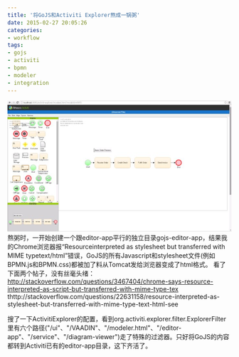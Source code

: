 ```yaml
---
title: '将GoJS和Activiti Explorer熬成一锅粥'
date: 2015-02-27 20:05:26
categories: 
- workflow
tags: 
- gojs
- activiti
- bpmn
- modeler
- integration
---
```

![将GoJS和Activiti Explorer熬成一锅粥](/images/2015/2/0026uWfMgy6QkwOPjJFe3.jpg)
熬粥时，一开始创建一个跟editor-app平行的独立目录gojs-editor-app，结果我的Chrome浏览器报“Resourceinterpreted as stylesheet but transferred with MIME typetext/html”错误，GoJS的所有Javascript和stylesheet文件(例如BPMN.js和BPMN.css)都被加了料从Tomcat发给浏览器变成了html格式。
看了下面两个帖子，没有丝毫头绪：
http://stackoverflow.com/questions/3467404/chrome-says-resource-interpreted-as-script-but-transferred-with-mime-type-tex  
thttp://stackoverflow.com/questions/22631158/resource-interpreted-as-stylesheet-but-transferred-with-mime-type-text-html-see  

搜了一下ActivitiExplorer的配置，看到org.activiti.explorer.filter.ExplorerFilter里有六个路径("/ui"、"/VAADIN"、"/modeler.html"、"/editor-app"、"/service"、"/diagram-viewer")走了特殊的过滤器。只好将GoJS的内容都转到Activiti已有的editor-app目录，这下齐活了。